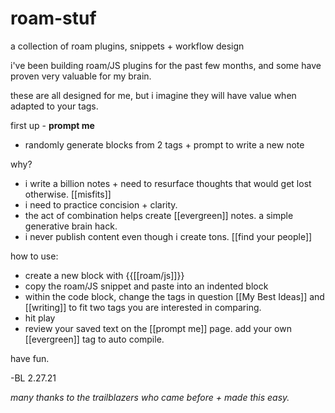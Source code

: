 # roam-stuf
a collection of roam plugins, snippets + workflow design

i've been building roam/JS plugins for the past few months, and some have proven very valuable for my brain.

these are all designed for me, but i imagine they will have value when adapted to your tags. 

first up - **prompt me**
- randomly generate blocks from 2 tags + prompt to write a new note

why? 
- i write a billion notes + need to resurface thoughts that would get lost otherwise. [[misfits]]
- i need to practice concision + clarity.
- the act of combination helps create [[evergreen]] notes. a simple generative brain hack.
- i never publish content even though i create tons. [[find your people]]

how to use:
- create a new block with {{[[roam/js]]}} 
- copy the roam/JS snippet and paste into an indented block
- within the code block, change the tags in question [[My Best Ideas]] and [[writing]] to fit two tags you are interested in comparing. 
- hit play
- review your saved text on the [[prompt me]] page. add your own [[evergreen]] tag to auto compile. 

have fun.

-BL 2.27.21

_many thanks to the trailblazers who came before + made this easy._
